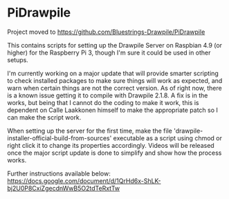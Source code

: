 # PiDrawpile

Project moved to https://github.com/Bluestrings-Drawpile/PiDrawpile

This contains scripts for setting up the Drawpile Server on Raspbian 4.9 (or higher) for the Raspberry Pi 3, 
though I'm sure it could be used in other setups. 

I'm currently working on a major update that will provide smarter scripting to check installed packages to 
make sure things will work as expected, and warn when certain things are not the correct version. As of
right now, there is a known issue getting it to compile with Drawpile 2.1.8. A fix is in the works, but
being that I cannot do the coding to make it work, this is dependent on Calle Laakkonen himself to make
the appropriate patch so I can make the script work. 

When setting up the server for the first time, make the file 'drawpile-installer-official-build-from-sources'
executable as a script using chmod or right click it to change its properties accordingly. Videos will be
released once the major script update is done to simplify and show how the process works. 

Further instructions available below:
https://docs.google.com/document/d/1QrHd6x-ShLK-bj2U0P8CxiZgecdnWwB5O2tdTeRxtTw

